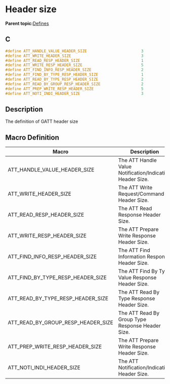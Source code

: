 # Header size

**Parent topic:**[Defines](GUID-B5CA4E6C-4575-4818-A249-B17B233369D0.md)

## C

```c
#define ATT_HANDLE_VALUE_HEADER_SIZE                        3
#define ATT_WRITE_HEADER_SIZE                               3
#define ATT_READ_RESP_HEADER_SIZE                           1
#define ATT_WRITE_RESP_HEADER_SIZE                          5
#define ATT_FIND_INFO_RESP_HEADER_SIZE                      2
#define ATT_FIND_BY_TYPE_RESP_HEADER_SIZE                   1
#define ATT_READ_BY_TYPE_RESP_HEADER_SIZE                   2
#define ATT_READ_BY_GROUP_RESP_HEADER_SIZE                  2
#define ATT_PREP_WRITE_RESP_HEADER_SIZE                     5
#define ATT_NOTI_INDI_HEADER_SIZE                           3
```

## Description

The definition of GATT header size

## Macro Definition

|Macro|Description|
|-----|-----------|
|ATT\_HANDLE\_VALUE\_HEADER\_SIZE|The ATT Handle Value Notification/Indication Header Size.|
|ATT\_WRITE\_HEADER\_SIZE|The ATT Write Request/Command Header Size.|
|ATT\_READ\_RESP\_HEADER\_SIZE|The ATT Read Response Header Size.|
|ATT\_WRITE\_RESP\_HEADER\_SIZE|The ATT Prepare Write Response Header Size.|
|ATT\_FIND\_INFO\_RESP\_HEADER\_SIZE|The ATT Find Information Response Header Size.|
|ATT\_FIND\_BY\_TYPE\_RESP\_HEADER\_SIZE|The ATT Find By Type Value Response Header Size.|
|ATT\_READ\_BY\_TYPE\_RESP\_HEADER\_SIZE|The ATT Read By Type Response Header Size.|
|ATT\_READ\_BY\_GROUP\_RESP\_HEADER\_SIZE|The ATT Read By Group Type Response Header Size.|
|ATT\_PREP\_WRITE\_RESP\_HEADER\_SIZE|The ATT Prepare Write Response Header Size.|
|ATT\_NOTI\_INDI\_HEADER\_SIZE|The ATT Notification/Indication Header Size.|


